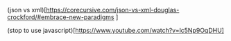 (json vs xml)[https://corecursive.com/json-vs-xml-douglas-crockford/#embrace-new-paradigms
]

(stop to use javascript)[https://www.youtube.com/watch?v=lc5Np9OqDHU]
